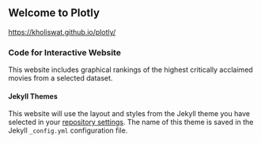 ## Welcome to Plotly
https://kholiswat.github.io/plotly/

### Code for Interactive Website

This website includes graphical rankings of the highest critically acclaimed movies from a selected dataset.



#### Jekyll Themes

This website will use the layout and styles from the Jekyll theme you have selected in your [repository settings](https://github.com/KholiswaT/plotly/settings). The name of this theme is saved in the Jekyll `_config.yml` configuration file.


